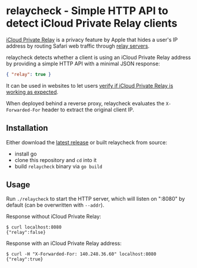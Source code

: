 # relaycheck - Simple HTTP API to detect iCloud Private Relay clients

[iCloud Private Relay](https://support.apple.com/en-us/102602) is a privacy
feature by Apple that hides a user's IP address by routing Safari web traffic
through [relay servers](https://mask-api.icloud.com/egress-ip-ranges.csv).

relaycheck detects whether a client is using an iCloud Private Relay address by
providing a simple HTTP API with a minimal JSON response:

```json
{ "relay": true }
```

It can be used in websites to let users
[verify if iCloud Private Relay is working as expected](https://www.bjoernalbers.de/tools/icloud-privat-relay-test/).

When deployed behind a reverse proxy, relaycheck evaluates the
`X-Forwarded-For` header to extract the original client IP.

## Installation

Either download the
[latest release](https://github.com/bjoernalbers/relaycheck/releases/latest)
or built relaycheck from source:

- install go
- clone this repository and `cd` into it
- build `relaycheck` binary via `go build`

## Usage

Run `./relaycheck` to start the HTTP server, which will listen on ":8080" by
default (can be overwritten with `--addr`).

Response without iCloud Private Relay:

    $ curl localhost:8080
    {"relay":false}

Response with an iCloud Private Relay address:

    $ curl -H "X-Forwarded-For: 140.248.36.60" localhost:8080
    {"relay":true}
